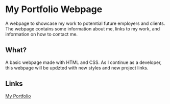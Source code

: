 # My Portfolio Webpage
A webpage to showcase my work to potemtial future employers and clients. The webpage contains some information about me, links to my work, and information on how to contact me.
## What?
A basic webpage made with HTML and CSS.  As I continue as a developer, this webpage will be updzted with new styles and new project links.
## Links
[My Portfolio](https://phechzzz.github.io/portfolio-1/)